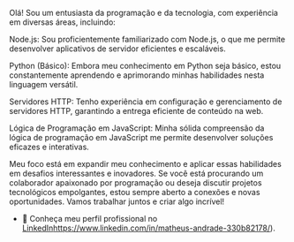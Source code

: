 Olá! Sou um entusiasta da programação e da tecnologia, com experiência em diversas áreas, incluindo:

Node.js: Sou proficientemente familiarizado com Node.js, o que me permite desenvolver aplicativos de servidor eficientes e escaláveis.

Python (Básico): Embora meu conhecimento em Python seja básico, estou constantemente aprendendo e aprimorando minhas habilidades nesta linguagem versátil.

Servidores HTTP: Tenho experiência em configuração e gerenciamento de servidores HTTP, garantindo a entrega eficiente de conteúdo na web.

Lógica de Programação em JavaScript: Minha sólida compreensão da lógica de programação em JavaScript me permite desenvolver soluções eficazes e interativas.

Meu foco está em expandir meu conhecimento e aplicar essas habilidades em desafios interessantes e inovadores. Se você está procurando um colaborador apaixonado por programação ou deseja discutir projetos tecnológicos empolgantes, estou sempre aberto a conexões e novas oportunidades. Vamos trabalhar juntos e criar algo incrível!


- 💼 Conheça meu perfil profissional no [LinkedIn](https://www.linkedin.com/in/matheus-andrade-330b82178/)https://www.linkedin.com/in/matheus-andrade-330b82178/).
